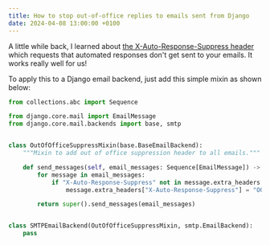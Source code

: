 ```yaml
---
title: How to stop out-of-office replies to emails sent from Django
date: 2024-04-08 13:00:00 +0100
---
```


A little while back, I learned about [the X-Auto-Response-Suppress header](https://learn.microsoft.com/en-us/openspecs/exchange_server_protocols/ms-oxcmail/ced68690-498a-4567-9d14-5c01f974d8b1) which requests that automated responses don't get sent to your emails. It works really well for us!

To apply this to a Django email backend, just add this simple mixin as shown below:

```python
from collections.abc import Sequence

from django.core.mail import EmailMessage
from django.core.mail.backends import base, smtp


class OutOfOfficeSuppressMixin(base.BaseEmailBackend):
    """Mixin to add out of office suppression header to all emails."""

    def send_messages(self, email_messages: Sequence[EmailMessage]) -> int:
        for message in email_messages:
            if "X-Auto-Response-Suppress" not in message.extra_headers:
                message.extra_headers["X-Auto-Response-Suppress"] = "OOF"

        return super().send_messages(email_messages)


class SMTPEmailBackend(OutOfOfficeSuppressMixin, smtp.EmailBackend):
    pass
```
